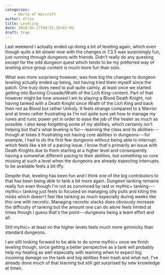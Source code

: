 ```yaml
---
categories:
    - World of Warcraft
author: ellen
title: Leveling
date: 2018-04-17T00:55:26+03:00
draft: true
---
```

Last weekend I actually ended up doing a bit of leveling again, which even though quite a bit slower now with the changes in 7.3.5 was surprisingly fun, just running through dungeons with friends. Didn't really do any questing except for the odd dungeon quest which tends to be my preferred way of leveling since group content is much more fun than solo.<!--more-->

What was more surprising however, was how big the changes to dungeon leveling actually ended up being, not having tried them myself since the patch. One truly does need to pull quite calmly, at least once we started getting into Burning Crusade/Wrath of the Lich King-content. Part of that however might be how unused I am to playing a Blood Death Knight, not having tanked with a Death Knight since Wrath of the Lich King and back then not as Blood but rather Unholy. It feels strange compared to a Warrior and at times rather frustrating as I'm not quite sure yet how to manage my runes and runic power yet in order to ease the job of the healer as much as possible. I also keep forgetting some of my abilities, which certainly isn't helping but that's what leveling is for---learning the class and its abilities---though at times it frustrating not having core abilities in dungeons---for example, I had to do the first few dungeons without being able to interrupt which feels like a bit of a pacing issue. I know that's primarily an issue with Death Knights due to them starting at a higher level and consequently having a somewhat different pacing to their abilities, but something so core missing at such a level when the dungeons are already expecting interrupts to be available feels a bit iffy.

Despite that, leveling has been fun and I think one of the big contributors to that has been being able to tank a bit more again. Dungeon tanking remains really fun even though I'm not as convinced by raid or mythic+ tanking---mythic+ tanking just feels to focused on managing silly pulls and kiting the mobs which doesn't feel like tanking as much especially during weeks like this one with necrotic. Managing necrotic stacks does obviously increase the difficulty of tanking but the amount one can do alone feels limited at times though I guess that's the point---dungeons being a team effort and all.

Still mythic+ at least on the higher levels feels much more gimmicky than standard dungeons.

I am still looking forward to be able to do some mythic+ once we finish leveling though, since getting a better perspective as a tank will probably help my healing as well especially with learning when to expect big incoming damage on the tank and big abilities from trash and what not. I've already done much of that learning but still get surprised by new knowledge at times.